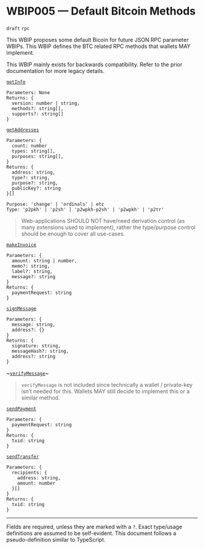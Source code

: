# WBIP005 — Default Bitcoin Methods

`draft` `rpc`

This WBIP proposes some default Bicoin for future JSON RPC parameter WBIPs. This WBIP defines the BTC related RPC methods that wallets MAY implement.

This WBIP mainly exists for backwards compatibility. Refer to the prior documentation for more legacy details.

[`getInfo`](https://balls.dev/webbtc/info/)

```
Parameters: None
Returns: {
  version: number | string,
  methods?: string[],
  supports?: string[]
}
```

[`getAddresses`](https://balls.dev/webbtc/addresses/getAddress/)

```
Parameters: {
  count: number
  types: string[],
  purposes: string[],
}
Returns: {
  address: string,
  type?: string,
  purpose?: string,
  publicKey?: string
}[]

Purpose: 'change' | 'ordinals' | etc
Type: 'p2pkh' | 'p2sh' | 'p2wpkh-p2sh' | 'p2wpkh' | 'p2tr'
```

> Web-applications SHOULD NOT have/need derivation control (as many extensions used to implement), rather the type/purpose control should be enough to cover all use-cases.

[`makeInvoice`](https://balls.dev/webbtc/invoices/makeInvoice/)

```
Parameters: {
  amount: string | number,
  memo?: string,
  label?: string,
  message?: string
}
Returns: {
  paymentRequest: string
}
```

[`signMessage`](https://balls.dev/webbtc/signatures/sign/)

```
Parameters: {
  message: string,
  address?: {}
}
Returns: {
  signature: string,
  messageHash?: string,
  address?: string
}
```

~[`verifyMessage`](https://balls.dev/webbtc/signatures/verify/)~

> `verifyMessage` is not included since technically a wallet / private-key isn’t needed for this. Wallets MAY still decide to implement this or a similar method.

[`sendPayment`](https://balls.dev/webbtc/transactions/send/)

```
Parameters: {
  paymentRequest: string
}
Returns: {
  txid: string
}
```

[`sendTransfer`](https://balls.dev/webbtc/transactions/sendTransaction/)

```
Parameters: {
  recipients: {
    address: string,
    amount: number
  }[]
}
Returns: {
  txid: string
}
```

---

Fields are required, unless they are marked with a `?`.
Exact type/usage definitions are assumed to be self-evident. This document follows a pseudo-definition similar to TypeScript.
